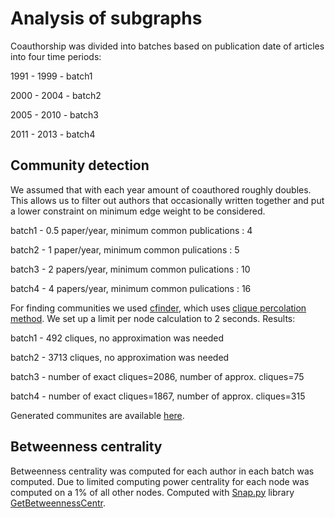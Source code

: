 # Analysis of subgraphs

Coauthorship was divided into batches based on publication date of articles into four time periods:

1991 - 1999 - batch1

2000 - 2004 - batch2

2005 - 2010 - batch3

2011 - 2013 - batch4


## Community detection

We assumed that with each year amount of coauthored roughly doubles. This allows us to filter out authors that occasionally written together and put a lower constraint on minimum edge weight to be considered.

batch1 - 0.5 paper/year, minimum common publications : 4

batch2 - 1 paper/year, minimum common pulications  : 5

batch3 - 2 papers/year, minimum common pulications  : 10

batch4 - 4 papers/year, minimum common pulications  : 16


For finding communities we used [cfinder](http://www.cfinder.org/), which uses [clique percolation method](http://en.wikipedia.org/wiki/Clique_percolation_method). We set up a limit per node calculation to 2 seconds. Results:

batch1 - 492 cliques, no approximation was needed

batch2 -  3713 cliques, no approximation was needed

batch3 - number of exact cliques=2086, number of approx. cliques=75

batch4 - number of exact cliques=1867, number of approx. cliques=315

Generated communites are available [here](https://drive.google.com/folderview?id=0B8yQRmV2S-ZLTWw0czJ5MUxMQ28&usp=sharing).

##  Betweenness centrality

Betweenness centrality was computed for each author in each batch was computed. Due to limited computing power centrality for each node was computed on a 1% of all other nodes. Computed with [Snap.py](http://snap.stanford.edu/snappy/) library [GetBetweennessCentr](http://snap.stanford.edu/snappy/doc/reference/GetBetweennessCentr.html).


